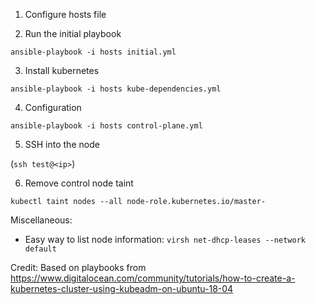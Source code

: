 1. Configure hosts file

2. Run the initial playbook

  `ansible-playbook -i hosts initial.yml`

3. Install kubernetes

  `ansible-playbook -i hosts kube-dependencies.yml`

4. Configuration

  `ansible-playbook -i hosts control-plane.yml`


5. SSH into the node 

  (`ssh test@<ip>`)

6. Remove control node taint

  `kubectl taint nodes --all node-role.kubernetes.io/master-`
  
Miscellaneous:
- Easy way to list node information: `virsh net-dhcp-leases --network default`

Credit: Based on playbooks from
https://www.digitalocean.com/community/tutorials/how-to-create-a-kubernetes-cluster-using-kubeadm-on-ubuntu-18-04
